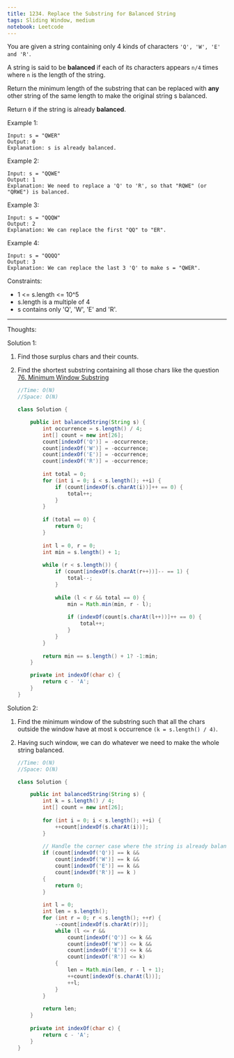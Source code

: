 ```yaml
---
title: 1234. Replace the Substring for Balanced String
tags: Sliding Window, medium
notebook: Leetcode
---
```


You are given a string containing only 4 kinds of characters `'Q', 'W', 'E' and 'R'`.

A string is said to be **balanced** if each of its characters appears `n/4` times where `n` is the length of the string.

Return the minimum length of the substring that can be replaced with **any** other string of the same length to make the original string s balanced.

Return `0` if the string is already **balanced**.

Example 1:
```
Input: s = "QWER"
Output: 0
Explanation: s is already balanced.
```
Example 2:
```
Input: s = "QQWE"
Output: 1
Explanation: We need to replace a 'Q' to 'R', so that "RQWE" (or "QRWE") is balanced.
```
Example 3:
```
Input: s = "QQQW"
Output: 2
Explanation: We can replace the first "QQ" to "ER".
``` 
Example 4:
```
Input: s = "QQQQ"
Output: 3
Explanation: We can replace the last 3 'Q' to make s = "QWER".
```

Constraints:

- 1 <= s.length <= 10^5
- s.length is a multiple of 4
- s contains only 'Q', 'W', 'E' and 'R'.

----------
Thoughts:

Solution 1:
1. Find those surplus chars and their counts.
2. Find the shortest substring containing all those chars like the question [76. Minimum Window Substring](https://leetcode.com/problems/minimum-window-substring)

    ```Java
    //Time: O(N)
    //Space: O(N)

    class Solution {

        public int balancedString(String s) {
            int occurrence = s.length() / 4;
            int[] count = new int[26];
            count[indexOf('Q')] = -occurrence;
            count[indexOf('W')] = -occurrence;
            count[indexOf('E')] = -occurrence;
            count[indexOf('R')] = -occurrence;
            
            int total = 0;
            for (int i = 0; i < s.length(); ++i) {
                if (count[indexOf(s.charAt(i))]++ == 0) {
                    total++;
                }
            }
            
            if (total == 0) {
                return 0;
            }
            
            int l = 0, r = 0;
            int min = s.length() + 1;
            
            while (r < s.length()) {
                if (count[indexOf(s.charAt(r++))]-- == 1) {
                    total--;
                }
                
                while (l < r && total == 0) {
                    min = Math.min(min, r - l);
                    
                    if (indexOf(count[s.charAt(l++))]++ == 0) {
                        total++;
                    }
                }
            }
            
            return min == s.length() + 1? -1:min;
        }

        private int indexOf(char c) {
            return c - 'A';
        }
    }
    ```


Solution 2:
1. Find the minimum window of the substring such that all the chars outside the window have at most `k` occurrence `(k = s.length() / 4)`.
2. Having such window, we can do whatever we need to make the whole string balanced.

    ```Java
    //Time: O(N)
    //Space: O(N)

    class Solution {

        public int balancedString(String s) {
            int k = s.length() / 4;
            int[] count = new int[26];
            
            for (int i = 0; i < s.length(); ++i) {
                ++count[indexOf(s.charAt(i))];
            }
            
            // Handle the corner case where the string is already balanced 
            if (count[indexOf('Q')] == k &&
                count[indexOf('W')] == k &&
                count[indexOf('E')] == k &&
                count[indexOf('R')] == k )
            {
                return 0;
            }
            
            int l = 0;
            int len = s.length();
            for (int r = 0; r < s.length(); ++r) {
                --count[indexOf(s.charAt(r))];
                while (l <= r && 
                    count[indexOf('Q')] <= k && 
                    count[indexOf('W')] <= k && 
                    count[indexOf('E')] <= k && 
                    count[indexOf('R')] <= k) 
                {
                    len = Math.min(len, r - l + 1);
                    ++count[indexOf(s.charAt(l))];
                    ++l;
                }
            }
            
            return len;
        }
        
        private int indexOf(char c) {
            return c - 'A';
        }
    }
    ```